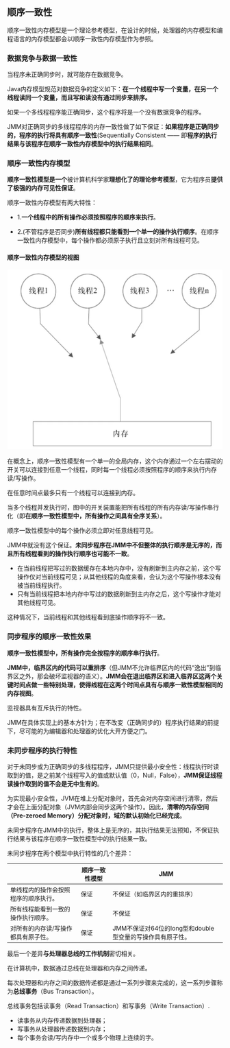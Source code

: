 ## 顺序一致性
 
顺序一致性内存模型是一个理论参考模型，在设计的时候，处理器的内存模型和编程语言的内存模型都会以顺序一致性内存模型作为参照。

### 数据竞争与数据一致性

当程序未正确同步时，就可能存在数据竞争。
 
Java内存模型规范对数据竞争的定义如下：**在一个线程中写一个变量，在另一个线程读同一个变量，而且写和读没有通过同步来排序。**

如果一个多线程程序能正确同步，这个程序将是一个没有数据竞争的程序。

JMM对正确同步的多线程程序的内存一致性做了如下保证：**如果程序是正确同步的，程序的执行将具有顺序一致性**(Sequentially Consistent —— 即**程序的执行结果与该程序在顺序一致性内存模型中的执行结果相同**。

### 顺序一致性内存模型

**顺序一致性模型是一个**被计算机科学家**理想化了的理论参考模型**，它为程序员**提供了极强的内存可见性保证**。

顺序一致性内存模型有两大特性：

- 1.**一个线程中的所有操作必须按照程序的顺序来执行**。

- 2.(不管程序是否同步)**所有线程都只能看到一个单一的操作执行顺序**。在顺序一致性内存模型中，每个操作都必须原子执行且立刻对所有线程可见。

#### 顺序一致性内存模型的视图

![顺序一致性内存模型的视图](images/2019-02-13-01-30-00.png)

在概念上，顺序一致性模型有一个单一的全局内存，这个内存通过一个左右摆动的开关可以连接到任意一个线程，同时每一个线程必须按照程序的顺序来执行内存读/写操作。

在任意时间点最多只有一个线程可以连接到内存。

当多个线程并发执行时，图中的开关装置能把所有线程的所有内存读/写操作串行化（即**在顺序一致性模型中，所有操作之间具有全序关系**）。

顺序一致性模型中的每个操作必须立即对任意线程可见。

JMM中就没有这个保证。**未同步程序在JMM中不但整体的执行顺序是无序的，而且所有线程看到的操作执行顺序也可能不一致**。

- 在当前线程把写过的数据缓存在本地内存中，没有刷新到主内存之前，这个写操作仅对当前线程可见；从其他线程的角度来看，会认为这个写操作根本没有被当前线程执行。
- 只有当前线程把本地内存中写过的数据刷新到主内存之后，这个写操作才能对其他线程可见。

这种情况下，当前线程和其他线程看到底操作顺序将不一致。

### 同步程序的顺序一致性效果

**顺序一致性模型中，所有操作完全按程序的顺序串行执行**。

**JMM中，临界区内的代码可以重排序**（但JMM不允许临界区内的代码“逸出”到临界区之外，那会破坏监视器的语义）。**JMM会在退出临界区和进入临界区这两个关键时间点做一些特别处理，使得线程在这两个时间点具有与顺序一致性模型相同的内存视图**。

监视器具有互斥执行的特性。

JMM在具体实现上的基本方针为；在不改变（正确同步的）程序执行结果的前提下，尽可能的为编辑器和处理器的优化大开方便之门。

### 未同步程序的执行特性

对于未同步或为正确同步的多线程程序，JMM只提供最小安全性：线程执行时读取到的值，是之前某个线程写入的值或默认值（0，Null，False），**JMM保证线程读操作取到的值不会是无中生有的**。

为实现最小安全性，JVM在堆上分配对象时，首先会对内存空间进行清零，然后才会在上面分配对象（JVM内部会同步这两个操作）。因此，**清零的内存空间（Pre-zeroed Memory）分配对象时，域的默认初始化已经完成**。

未同步程序在JMM中的执行，整体上是无序的，其执行结果无法预知，不保证执行结果与该程序在顺序一致性模型中的执行结果一致。

未同步程序在两个模型中执行特性的几个差异：

| |顺序一致性模型 | JMM |
|---|---|---|
| 单线程内的操作会按照程序的顺序执行。| 保证 | 不保证（如临界区内的重排序） |
| 所有线程能看到一致的操作执行顺序。 | 保证 | 不保证 |
| 对所有的内存读/写操作都具有原子性。 | 保证 | JMM不保证对64位的long型和double型变量的写操作具有原子性。 |

最后一个差异**与处理器总线的工作机制**密切相关。

在计算机中，数据通过总线在处理器和内存之间传递。

每次处理器和内存之间的数据传递都是通过一系列步骤来完成的，这一系列步骤称为**总线事务**（Bus Transaction）。

总线事务包括读事务（Read Transaction）和写事务（Write Transaction）.

- 读事务从内存传递数据到处理器；
- 写事务从处理器传递数据到内存；
- 每个事务会读/写内存中一个或多个物理上连续的字。


